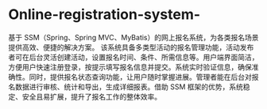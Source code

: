 # Online-registration-system-
基于 SSM（Spring、Spring MVC、MyBatis）的网上报名系统，为各类报名场景提供高效、便捷的解决方案。  该系统具备多类型活动的报名管理功能，活动发布者可在后台灵活创建活动，设置报名时间、条件、所需信息等。用户端界面简洁，方便用户快速注册登录，按提示填写报名信息并提交。系统实时验证信息，确保准确性。同时，提供报名状态查询功能，让用户随时掌握进展。管理者能在后台对报名数据进行审核、统计和导出，生成详细报表。借助 SSM 框架的优势，系统稳定、安全且易扩展，提升了报名工作的整体效率。 
